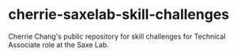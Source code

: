 # cherrie-saxelab-skill-challenges
Cherrie Chang's public repository for skill challenges for Technical Associate role at the Saxe Lab.
